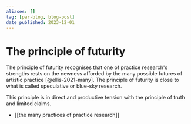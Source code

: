 ```yaml
---
aliases: []
tag: [par-blog, blog-post]
date published: 2023-12-01
---
```


# The principle of futurity

The principle of futurity recognises that one of practice research's strengths rests on the newness afforded by the many possible futures of artistic practice [@ellis-2021-many]. The principle of futurity is close to what is called speculative or blue-sky research. 

This principle is in direct and productive tension with the principle of truth and limited claims. 

- [[the many practices of practice research]]